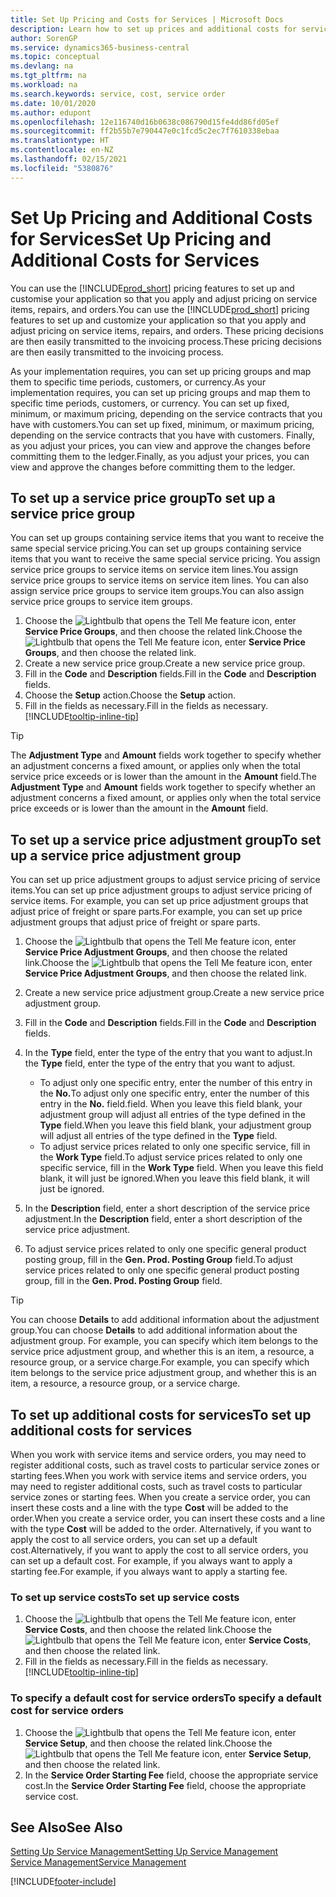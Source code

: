 ```yaml
---
title: Set Up Pricing and Costs for Services | Microsoft Docs
description: Learn how to set up prices and additional costs for services.
author: SorenGP
ms.service: dynamics365-business-central
ms.topic: conceptual
ms.devlang: na
ms.tgt_pltfrm: na
ms.workload: na
ms.search.keywords: service, cost, service order
ms.date: 10/01/2020
ms.author: edupont
ms.openlocfilehash: 12e116740d16b0638c086790d15fe4dd86fd05ef
ms.sourcegitcommit: ff2b55b7e790447e0c1fcd5c2ec7f7610338ebaa
ms.translationtype: HT
ms.contentlocale: en-NZ
ms.lasthandoff: 02/15/2021
ms.locfileid: "5380876"
---
```

# <a name="set-up-pricing-and-additional-costs-for-services"></a><span data-ttu-id="9cf85-103">Set Up Pricing and Additional Costs for Services</span><span class="sxs-lookup"><span data-stu-id="9cf85-103">Set Up Pricing and Additional Costs for Services</span></span>
<span data-ttu-id="9cf85-104">You can use the [!INCLUDE[prod_short](includes/prod_short.md)] pricing features to set up and customise your application so that you apply and adjust pricing on service items, repairs, and orders.</span><span class="sxs-lookup"><span data-stu-id="9cf85-104">You can use the [!INCLUDE[prod_short](includes/prod_short.md)] pricing features to set up and customize your application so that you apply and adjust pricing on service items, repairs, and orders.</span></span> <span data-ttu-id="9cf85-105">These pricing decisions are then easily transmitted to the invoicing process.</span><span class="sxs-lookup"><span data-stu-id="9cf85-105">These pricing decisions are then easily transmitted to the invoicing process.</span></span>  
  
<span data-ttu-id="9cf85-106">As your implementation requires, you can set up pricing groups and map them to specific time periods, customers, or currency.</span><span class="sxs-lookup"><span data-stu-id="9cf85-106">As your implementation requires, you can set up pricing groups and map them to specific time periods, customers, or currency.</span></span> <span data-ttu-id="9cf85-107">You can set up fixed, minimum, or maximum pricing, depending on the service contracts that you have with customers.</span><span class="sxs-lookup"><span data-stu-id="9cf85-107">You can set up fixed, minimum, or maximum pricing, depending on the service contracts that you have with customers.</span></span> <span data-ttu-id="9cf85-108">Finally, as you adjust your prices, you can view and approve the changes before committing them to the ledger.</span><span class="sxs-lookup"><span data-stu-id="9cf85-108">Finally, as you adjust your prices, you can view and approve the changes before committing them to the ledger.</span></span>  

## <a name="to-set-up-a-service-price-group"></a><span data-ttu-id="9cf85-109">To set up a service price group</span><span class="sxs-lookup"><span data-stu-id="9cf85-109">To set up a service price group</span></span>
<span data-ttu-id="9cf85-110">You can set up groups containing service items that you want to receive the same special service pricing.</span><span class="sxs-lookup"><span data-stu-id="9cf85-110">You can set up groups containing service items that you want to receive the same special service pricing.</span></span> <span data-ttu-id="9cf85-111">You assign service price groups to service items on service item lines.</span><span class="sxs-lookup"><span data-stu-id="9cf85-111">You assign service price groups to service items on service item lines.</span></span> <span data-ttu-id="9cf85-112">You can also assign service price groups to service item groups.</span><span class="sxs-lookup"><span data-stu-id="9cf85-112">You can also assign service price groups to service item groups.</span></span>  

1. <span data-ttu-id="9cf85-113">Choose the ![Lightbulb that opens the Tell Me feature](media/ui-search/search_small.png "Tell me what you want to do") icon, enter **Service Price Groups**, and then choose the related link.</span><span class="sxs-lookup"><span data-stu-id="9cf85-113">Choose the ![Lightbulb that opens the Tell Me feature](media/ui-search/search_small.png "Tell me what you want to do") icon, enter **Service Price Groups**, and then choose the related link.</span></span>  
2. <span data-ttu-id="9cf85-114">Create a new service price group.</span><span class="sxs-lookup"><span data-stu-id="9cf85-114">Create a new service price group.</span></span>  
3. <span data-ttu-id="9cf85-115">Fill in the **Code** and **Description** fields.</span><span class="sxs-lookup"><span data-stu-id="9cf85-115">Fill in the **Code** and **Description** fields.</span></span>  
4. <span data-ttu-id="9cf85-116">Choose the **Setup** action.</span><span class="sxs-lookup"><span data-stu-id="9cf85-116">Choose the **Setup** action.</span></span>  
2. <span data-ttu-id="9cf85-117">Fill in the fields as necessary.</span><span class="sxs-lookup"><span data-stu-id="9cf85-117">Fill in the fields as necessary.</span></span> [!INCLUDE[tooltip-inline-tip](includes/tooltip-inline-tip_md.md)]  

 > [!Tip]
 > <span data-ttu-id="9cf85-118">The **Adjustment Type** and **Amount** fields work together to specify whether an adjustment concerns a fixed amount, or applies only when the total service price exceeds or is lower than the amount in the **Amount** field.</span><span class="sxs-lookup"><span data-stu-id="9cf85-118">The **Adjustment Type** and **Amount** fields work together to specify whether an adjustment concerns a fixed amount, or applies only when the total service price exceeds or is lower than the amount in the **Amount** field.</span></span>  

## <a name="to-set-up-a-service-price-adjustment-group"></a><span data-ttu-id="9cf85-119">To set up a service price adjustment group</span><span class="sxs-lookup"><span data-stu-id="9cf85-119">To set up a service price adjustment group</span></span>  
<span data-ttu-id="9cf85-120">You can set up price adjustment groups to adjust service pricing of service items.</span><span class="sxs-lookup"><span data-stu-id="9cf85-120">You can set up price adjustment groups to adjust service pricing of service items.</span></span> <span data-ttu-id="9cf85-121">For example, you can set up price adjustment groups that adjust price of freight or spare parts.</span><span class="sxs-lookup"><span data-stu-id="9cf85-121">For example, you can set up price adjustment groups that adjust price of freight or spare parts.</span></span>  
  
1. <span data-ttu-id="9cf85-122">Choose the ![Lightbulb that opens the Tell Me feature](media/ui-search/search_small.png "Tell me what you want to do") icon, enter **Service Price Adjustment Groups**, and then choose the related link.</span><span class="sxs-lookup"><span data-stu-id="9cf85-122">Choose the ![Lightbulb that opens the Tell Me feature](media/ui-search/search_small.png "Tell me what you want to do") icon, enter **Service Price Adjustment Groups**, and then choose the related link.</span></span>  
2. <span data-ttu-id="9cf85-123">Create a new service price adjustment group.</span><span class="sxs-lookup"><span data-stu-id="9cf85-123">Create a new service price adjustment group.</span></span>  
3. <span data-ttu-id="9cf85-124">Fill in the **Code** and **Description** fields.</span><span class="sxs-lookup"><span data-stu-id="9cf85-124">Fill in the **Code** and **Description** fields.</span></span>  
4. <span data-ttu-id="9cf85-125">In the **Type** field, enter the type of the entry that you want to adjust.</span><span class="sxs-lookup"><span data-stu-id="9cf85-125">In the **Type** field, enter the type of the entry that you want to adjust.</span></span>  
  
    * <span data-ttu-id="9cf85-126">To adjust only one specific entry, enter the number of this entry in the **No.**</span><span class="sxs-lookup"><span data-stu-id="9cf85-126">To adjust only one specific entry, enter the number of this entry in the **No.**</span></span> <span data-ttu-id="9cf85-127">field.</span><span class="sxs-lookup"><span data-stu-id="9cf85-127">field.</span></span> <span data-ttu-id="9cf85-128">When you leave this field blank, your adjustment group will adjust all entries of the type defined in the **Type** field.</span><span class="sxs-lookup"><span data-stu-id="9cf85-128">When you leave this field blank, your adjustment group will adjust all entries of the type defined in the **Type** field.</span></span>  
    * <span data-ttu-id="9cf85-129">To adjust service prices related to only one specific service, fill in the **Work Type** field.</span><span class="sxs-lookup"><span data-stu-id="9cf85-129">To adjust service prices related to only one specific service, fill in the **Work Type** field.</span></span> <span data-ttu-id="9cf85-130">When you leave this field blank, it will just be ignored.</span><span class="sxs-lookup"><span data-stu-id="9cf85-130">When you leave this field blank, it will just be ignored.</span></span>  
  
5. <span data-ttu-id="9cf85-131">In the **Description** field, enter a short description of the service price adjustment.</span><span class="sxs-lookup"><span data-stu-id="9cf85-131">In the **Description** field, enter a short description of the service price adjustment.</span></span>  
6. <span data-ttu-id="9cf85-132">To adjust service prices related to only one specific general product posting group, fill in the **Gen. Prod. Posting Group** field.</span><span class="sxs-lookup"><span data-stu-id="9cf85-132">To adjust service prices related to only one specific general product posting group, fill in the **Gen. Prod. Posting Group** field.</span></span>

> [!Tip]
> <span data-ttu-id="9cf85-133">You can choose **Details** to add additional information about the adjustment group.</span><span class="sxs-lookup"><span data-stu-id="9cf85-133">You can choose **Details** to add additional information about the adjustment group.</span></span> <span data-ttu-id="9cf85-134">For example, you can specify which item belongs to the service price adjustment group, and whether this is an item, a resource, a resource group, or a service charge.</span><span class="sxs-lookup"><span data-stu-id="9cf85-134">For example, you can specify which item belongs to the service price adjustment group, and whether this is an item, a resource, a resource group, or a service charge.</span></span>  

## <a name="to-set-up-additional-costs-for-services"></a><span data-ttu-id="9cf85-135">To set up additional costs for services</span><span class="sxs-lookup"><span data-stu-id="9cf85-135">To set up additional costs for services</span></span>
<span data-ttu-id="9cf85-136">When you work with service items and service orders, you may need to register additional costs, such as travel costs to particular service zones or starting fees.</span><span class="sxs-lookup"><span data-stu-id="9cf85-136">When you work with service items and service orders, you may need to register additional costs, such as travel costs to particular service zones or starting fees.</span></span> <span data-ttu-id="9cf85-137">When you create a service order, you can insert these costs and a line with the type **Cost** will be added to the order.</span><span class="sxs-lookup"><span data-stu-id="9cf85-137">When you create a service order, you can insert these costs and a line with the type **Cost** will be added to the order.</span></span> <span data-ttu-id="9cf85-138">Alternatively, if you want to apply the cost to all service orders, you can set up a default cost.</span><span class="sxs-lookup"><span data-stu-id="9cf85-138">Alternatively, if you want to apply the cost to all service orders, you can set up a default cost.</span></span> <span data-ttu-id="9cf85-139">For example, if you always want to apply a starting fee.</span><span class="sxs-lookup"><span data-stu-id="9cf85-139">For example, if you always want to apply a starting fee.</span></span>
  
### <a name="to-set-up-service-costs"></a><span data-ttu-id="9cf85-140">To set up service costs</span><span class="sxs-lookup"><span data-stu-id="9cf85-140">To set up service costs</span></span>
1. <span data-ttu-id="9cf85-141">Choose the ![Lightbulb that opens the Tell Me feature](media/ui-search/search_small.png "Tell me what you want to do") icon, enter **Service Costs**, and then choose the related link.</span><span class="sxs-lookup"><span data-stu-id="9cf85-141">Choose the ![Lightbulb that opens the Tell Me feature](media/ui-search/search_small.png "Tell me what you want to do") icon, enter **Service Costs**, and then choose the related link.</span></span> 
2. <span data-ttu-id="9cf85-142">Fill in the fields as necessary.</span><span class="sxs-lookup"><span data-stu-id="9cf85-142">Fill in the fields as necessary.</span></span> [!INCLUDE[tooltip-inline-tip](includes/tooltip-inline-tip_md.md)]  

### <a name="to-specify-a-default-cost-for-service-orders"></a><span data-ttu-id="9cf85-143">To specify a default cost for service orders</span><span class="sxs-lookup"><span data-stu-id="9cf85-143">To specify a default cost for service orders</span></span>
1. <span data-ttu-id="9cf85-144">Choose the ![Lightbulb that opens the Tell Me feature](media/ui-search/search_small.png "Tell me what you want to do") icon, enter **Service Setup**, and then choose the related link.</span><span class="sxs-lookup"><span data-stu-id="9cf85-144">Choose the ![Lightbulb that opens the Tell Me feature](media/ui-search/search_small.png "Tell me what you want to do") icon, enter **Service Setup**, and then choose the related link.</span></span> 
2. <span data-ttu-id="9cf85-145">In the **Service Order Starting Fee** field, choose the appropriate service cost.</span><span class="sxs-lookup"><span data-stu-id="9cf85-145">In the **Service Order Starting Fee** field, choose the appropriate service cost.</span></span>

## <a name="see-also"></a><span data-ttu-id="9cf85-146">See Also</span><span class="sxs-lookup"><span data-stu-id="9cf85-146">See Also</span></span>
[<span data-ttu-id="9cf85-147">Setting Up Service Management</span><span class="sxs-lookup"><span data-stu-id="9cf85-147">Setting Up Service Management</span></span>](service-setup-service.md)  
[<span data-ttu-id="9cf85-148">Service Management</span><span class="sxs-lookup"><span data-stu-id="9cf85-148">Service Management</span></span>](service-service.md)  


[!INCLUDE[footer-include](includes/footer-banner.md)]